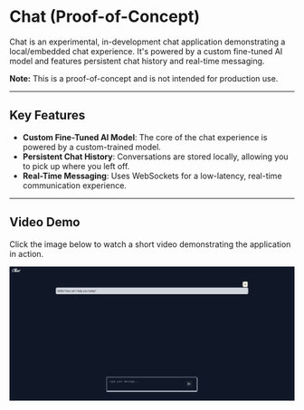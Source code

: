 # Chat (Proof-of-Concept)

Chat is an experimental, in-development chat application demonstrating a local/embedded chat experience. It's powered by a custom fine-tuned AI model and features persistent chat history and real-time messaging.

**Note:** This is a proof-of-concept and is not intended for production use.

***

## Key Features

* **Custom Fine-Tuned AI Model**: The core of the chat experience is powered by a custom-trained model.
* **Persistent Chat History**: Conversations are stored locally, allowing you to pick up where you left off.
* **Real-Time Messaging**: Uses WebSockets for a low-latency, real-time communication experience.

***

## Video Demo

Click the image below to watch a short video demonstrating the application in action.

[![Chat Application Demo](thumbnail.png)](poc.mp4)
